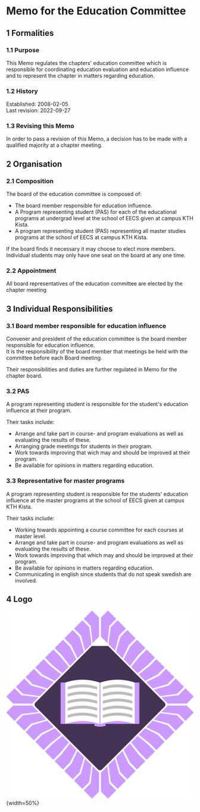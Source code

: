 # Memo for the Education Committee

## 1 Formalities

### 1.1 Purpose

This Memo regulates the chapters' education committee which is responsible for coordinating education evaluation and education influence and to represent the chapter in matters regarding education.

### 1.2 History

Established: 2008-02-05  
Last revision: 2022-09-27

### 1.3 Revising this Memo

In order to pass a revision of this Memo, a decision has to be made with a qualified majority at a chapter meeting.

## 2 Organisation

### 2.1 Composition

The board of the education committee is composed of:

- The board member responsible for education influence.
- A Program representing student (PAS) for each of the educational programs at undergrad level at the school of EECS given at campus KTH Kista.
- A program representing student (PAS) representing all master studies programs at the school of EECS at campus KTH Kista.

If the board finds it necessary it may choose to elect more members.  
Individual students may only have one seat on the board at any one time.

### 2.2 Appointment

All board representatives of the education committee are elected by the chapter meeting

## 3 Individual Responsibilities

### 3.1 Board member responsible for education influence

Convener and president of the education committee is the board member responsible for education influence.  
It is the responsibility of the board member that meetings be held with the committee before each Board meeting.

Their responsibilities and duties are further regulated in Memo for the chapter board.

### 3.2 PAS

A program representing student is responsible for the student's education influence at their program.

Their tasks include:

- Arrange and take part in course- and program evaluations as well as evaluating the results of these.  
- Arranging grade meetings for students in their program.  
- Work towards improving that wich may and should be improved at their program.  
- Be available for opinions in matters regarding education.

### 3.3 Representative for master programs

A program representing student is responsible for the students' education influence at the master programs at the school of EECS given at campus KTH Kista.

Their tasks include:

- Working towards appointing a course committee for each courses at master level.  
- Arrange and take part in course- and program evaluations as well as evaluating the results of these.  
- Work towards improving that which may and should be improved at their program.  
- Be available for opinions in matters regarding education.  
- Communicating in english since students that do not speak swedish are involved.

## 4 Logo

![Education Committee Logo](./img/logo-studie.svg){width=50%}
